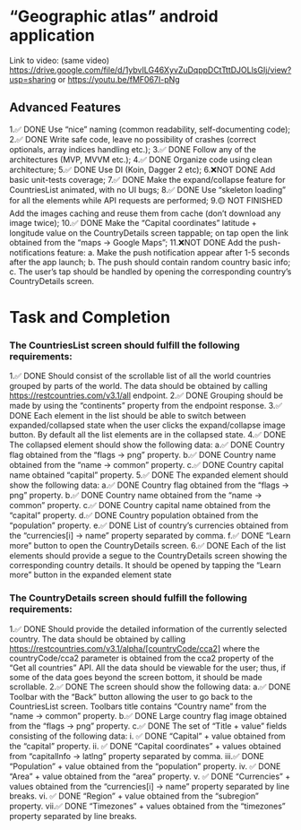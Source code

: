 # “Geographic atlas” android application
Link to video: (same video)
https://drive.google.com/file/d/1ybvILG46XyvZuDqppDCtTttDJOLlsGIj/view?usp=sharing
or 
https://youtu.be/fMF067I-pNg

## Advanced Features
1.✅ DONE  Use “nice” naming (common readability, self-documenting code);
2.✅ DONE  Write safe code, leave no possibility of crashes (correct optionals, array indices handling etc.);
3.✅ DONE  Follow any of the architectures (MVP, MVVM etc.);
4.✅ DONE  Organize code using clean architecture;
5.✅ DONE  Use DI (Koin, Dagger 2 etc);
6.❌NOT DONE  Add basic unit-tests coverage;
7.✅ DONE  Make the expand/collapse feature for CountriesList animated, with no UI bugs;
8.✅ DONE  Use “skeleton loading” for all the elements while API requests are performed;
9.🟡 NOT FINISHED  Add the images caching and reuse them from cache (don’t download any image  twice);
10.✅ DONE  Make the “Capital coordinates” latitude + longitude value on the CountryDetails
screen tappable; on tap open the link obtained from the “maps → Google Maps”;
11.❌NOT DONE  Add the push-notifications feature:
    a. Make the push notification appear after 1-5 seconds after the app launch;
    b. The push should contain random country basic info;
    c. The user’s tap should be handled by opening the corresponding country’s CountryDetails screen.



# Task and Completion
### The CountriesList screen should fulfill the following requirements:
1.✅ DONE  Should consist of the scrollable list of all the world countries grouped by parts of the
world. The data should be obtained by calling https://restcountries.com/v3.1/all
endpoint. 
2.✅ DONE  Grouping should be made by using the “continents” property from the endpoint
response.
3.✅ DONE  Each element in the list should be able to switch between expanded/collapsed state
when the user clicks the expand/collapse image button. By default all the list
elements are in the collapsed state.
4.✅ DONE  The collapsed element should show the following data:
   a.✅ DONE  Country flag obtained from the “flags → png” property.
   b.✅ DONE  Country name obtained from the “name → common” property.
   c.✅ DONE  Country capital name obtained “capital” property.
5.✅ DONE  The expanded element should show the following data:
   a.✅ DONE  Country flag obtained from the “flags → png” property.
   b.✅ DONE  Country name obtained from the “name → common” property.
   c.✅ DONE  Country capital name obtained from the “capital” property.
   d.✅ DONE  Country population obtained from the “population” property.
   e.✅ DONE  List of country’s currencies obtained from the “currencies[i] → name” property separated by comma.
   f.✅ DONE  “Learn more” button to open the CountryDetails screen.
6.✅ DONE  Each of the list elements should provide a segue to the CountryDetails screen showing the corresponding country details. It should be opened by tapping the “Learn more” button in the expanded element state

### The CountryDetails screen should fulfill the following requirements:
1.✅ DONE  Should provide the detailed information of the currently selected country. The data should be obtained by calling https://restcountries.com/v3.1/alpha/[countryCode/cca2] where the countryCode/cca2 parameter is obtained from the cca2 property of the “Get all countries” API. All the data should be viewable for the user; thus, if some of the data goes beyond the screen bottom, it should be made scrollable.
2.✅ DONE  The screen should show the following data:
    a.✅ DONE  Toolbar with the “Back” button allowing the user to go back to the CountriesList screen. Toolbars title contains “Country name” from the “name → common” property.
    b.✅ DONE  Large country flag image obtained from the “flags → png” property.
    c.✅ DONE  The set of “Title + value” fields consisting of the following data:
        i.  ✅ DONE  “Capital” + value obtained from the “capital” property.
        ii. ✅ DONE  “Capital coordinates” + values obtained from “capitalInfo → latlng” property separated by comma.
        iii.✅ DONE  “Population” + value obtained from the “population” property.
        iv. ✅ DONE  “Area” + value obtained from the “area” property.
        v.  ✅ DONE  “Currencies” + values obtained from the “currencies[i] → name” property separated by line breaks.
        vi. ✅ DONE  “Region” + value obtained from the “subregion” property.
        vii.✅ DONE  “Timezones” + values obtained from the “timezones” property separated by line breaks.
